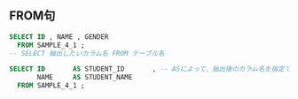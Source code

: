 ## FROM句
```sql
SELECT ID , NAME , GENDER
  FROM SAMPLE_4_1 ;
-- SELECT 抽出したいカラム名 FROM テーブル名
```

<!-- AS -->
```sql
SELECT ID       AS STUDENT_ID       , -- ASによって、抽出後のカラム名を指定できる
       NAME     AS STUDENT_NAME
  FROM SAMPLE_4_1 ;
```